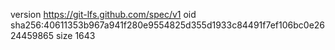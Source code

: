 version https://git-lfs.github.com/spec/v1
oid sha256:40611353b967a941f280e9554825d355d1933c84491f7ef106bc0e2624459865
size 1643
